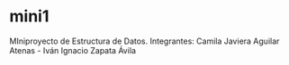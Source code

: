 # mini1
MIniproyecto de Estructura de Datos. 
Integrantes: Camila Javiera Aguilar Atenas - Iván Ignacio Zapata Ávila
